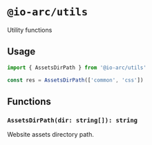 # `@io-arc/utils`

Utility functions

## Usage

```typescript
import { AssetsDirPath } from '@io-arc/utils'

const res = AssetsDirPath(['common', 'css'])
```

## Functions

### `AssetsDirPath(dir: string[]): string`

Website assets directory path.

